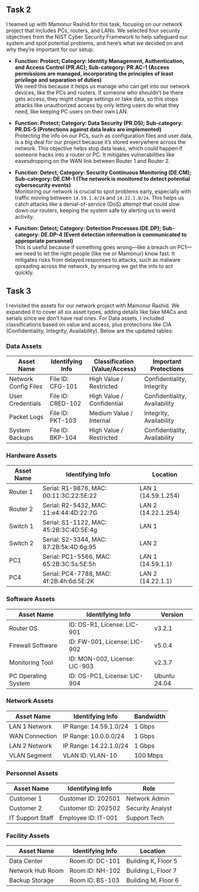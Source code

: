 ## Task 2
I teamed up with Mamonur Rashid for this task, focusing on our network project that includes PCs, routers, and LANs. We selected four security objectives from the NIST Cyber Security Framework to help safeguard our system and spot potential problems, and here’s what we decided on and why they’re important for our setup:

- **Function: Protect; Category: Identity Management, Authentication, and Access Control (PR.AC); Sub-category: PR.AC-1 (Access permissions are managed, incorporating the principles of least privilege and separation of duties)**  
  We need this because it helps us manage who can get into our network devices, like the PCs and routers. If someone who shouldn’t be there gets access, they might change settings or take data, so this stops attacks like unauthorized access by only letting users do what they need, like keeping PC users on their own LAN.

- **Function: Protect; Category: Data Security (PR.DS); Sub-category: PR.DS-5 (Protections against data leaks are implemented)**  
  Protecting the info on our PCs, such as configuration files and user data, is a big deal for our project because it’s stored everywhere across the network. This objective helps stop data leaks, which could happen if someone hacks into a router or PC. It mitigates vulnerabilities like eavesdropping on the WAN link between Router 1 and Router 2.

- **Function: Detect; Category: Security Continuous Monitoring (DE.CM); Sub-category: DE.CM-1 (The network is monitored to detect potential cybersecurity events)**  
  Monitoring our network is crucial to spot problems early, especially with traffic moving between `14.59.1.0/24` and `14.22.1.0/24`. This helps us catch attacks like a denial-of-service (DoS) attempt that could slow down our routers, keeping the system safe by alerting us to weird activity.

- **Function: Detect; Category: Detection Processes (DE.DP); Sub-category: DE.DP-4 (Event detection information is communicated to appropriate personnel)**  
  This is useful because if something goes wrong—like a breach on PC1—we need to let the right people (like me or Mamonur) know fast. It mitigates risks from delayed responses to attacks, such as malware spreading across the network, by ensuring we get the info to act quickly.

## Task 3

I revisited the assets for our network project with Mamonur Rashid. We expanded it to cover all six asset types, adding details like fake MACs and serials since we don’t have real ones. For Data assets, I included classifications based on value and access, plus protections like CIA (Confidentiality, Integrity, Availability). Below are the updated tables:


### Data Assets
| Asset Name         | Identifying Info       | Classification (Value/Access) | Important Protections         |
|--------------------|-----------------------|-------------------------------|--------------------------------|
| Network Config Files | File ID: CFG-101      | High Value / Restricted       | Confidentiality, Integrity    |
| User Credentials   | File ID: CRED-102     | High Value / Confidential     | Confidentiality, Availability |
| Packet Logs        | File ID: PKT-103      | Medium Value / Internal       | Integrity, Availability       |
| System Backups     | File ID: BKP-104      | High Value / Restricted       | Confidentiality, Availability |

### Hardware Assets
| Asset Name         | Identifying Info       | Location                  |
|--------------------|-----------------------|---------------------------|
| Router 1           | Serial: R1-9876, MAC: 00:11:3C:22:5E:22 | LAN 1 (14.59.1.254)       |
| Router 2           | Serial: R2-5432, MAC: 11:e4:44:4D:22:7G | LAN 2 (14.22.1.254)       |
| Switch 1           | Serial: S1-1122, MAC: 45:2B:3C:4D:5E:4g | LAN 1                     |
| Switch 2           | Serial: S2-3344, MAC: 87:2B:5k:4D:6g:95 | LAN 2                     |
| PC1                | Serial: PC1-5566, MAC: 65:2B:3C:5s:5E:5h | LAN 1 (14.59.1.1)         |
| PC4                | Serial: PC4-7788, MAC: 4f:2B:4h:6d:5E:2K | LAN 2 (14.22.1.1)         |

### Software Assets
| Asset Name         | Identifying Info       | Version         |
|--------------------|-----------------------|-----------------|
| Router OS          | ID: OS-R1, License: LIC-901 | v3.2.1          |
| Firewall Software  | ID: FW-001, License: LIC-902 | v5.0.4          |
| Monitoring Tool    | ID: MON-002, License: LIC-903 | v2.3.7          |
| PC Operating System | ID: OS-PC1, License: LIC-904 | Ubuntu 24.04    |

### Network Assets
| Asset Name         | Identifying Info       | Bandwidth       |
|--------------------|-----------------------|-----------------|
| LAN 1 Network      | IP Range: 14.59.1.0/24 | 1 Gbps          |
| WAN Connection     | IP Range: 10.0.0.0/24  | 1 Gbps          |
| LAN 2 Network      | IP Range: 14.22.1.0/24 | 1 Gbps          |
| VLAN Segment       | VLAN ID: VLAN-10       | 100 Mbps        |

### Personnel Assets
| Asset Name         | Identifying Info       | Role            |
|--------------------|-----------------------|-----------------|
| Customer 1    | Customer ID: 202501   | Network Admin   |
| Customer 2     | Customer ID: 202502   | Security Analyst|
| IT Support Staff   | Employee ID: IT-001    | Support Tech    |

### Facility Assets
| Asset Name         | Identifying Info       | Location        |
|--------------------|-----------------------|-----------------|
| Data Center        | Room ID: DC-101        | Building K, Floor 5 |
| Network Hub Room   | Room ID: NH-102        | Building L, Floor 7 |
| Backup Storage     | Room ID: BS-103        | Building M, Floor 6 |
